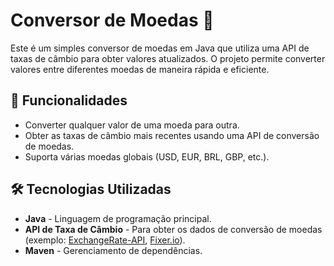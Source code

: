 # Conversor de Moedas 💱

Este é um simples conversor de moedas em Java que utiliza uma API de taxas de câmbio para obter valores atualizados. O projeto permite converter valores entre diferentes moedas de maneira rápida e eficiente.

## 🚀 Funcionalidades

- Converter qualquer valor de uma moeda para outra.
- Obter as taxas de câmbio mais recentes usando uma API de conversão de moedas.
- Suporta várias moedas globais (USD, EUR, BRL, GBP, etc.).

## 🛠️ Tecnologias Utilizadas

- **Java** - Linguagem de programação principal.
- **API de Taxa de Câmbio** - Para obter os dados de conversão de moedas (exemplo: [ExchangeRate-API](https://www.exchangerate-api.com/), [Fixer.io](https://fixer.io/)).
- **Maven** - Gerenciamento de dependências.
